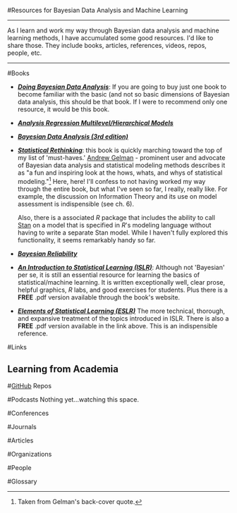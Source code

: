 #Resources for Bayesian Data Analysis and Machine Learning

<hr></hr>

As I learn and work my way through Bayesian data analysis and machine learning methods, I have accumulated some good resources. I'd like to share those. They include books, articles, references, videos, repos, people, etc.
<hr></hr>

#Books
* [***Doing Bayesian Data Analysis***](https://www.amazon.com/Doing-Bayesian-Data-Analysis-Second/dp/0124058884/ref=cm_cr_arp_d_product_top?ie=UTF8): If you are going to buy just one book to become familiar with the basic (and not so basic dimensions of Bayesian data analysis, this should be that book. If I were to recommend only one resource, it would be this book.
* [***Analysis Regression Multilevel/Hierarchical Models***](https://www.amazon.com/Analysis-Regression-Multilevel-Hierarchical-Models/dp/052168689X)
* ***[Bayesian Data Analysis (3rd edition)](https://www.amazon.com/dp/1439840954/ref=pd_lpo_sbs_dp_ss_1?pf_rd_p=1944687642&pf_rd_s=lpo-top-stripe-1&pf_rd_t=201&pf_rd_i=052168689X&pf_rd_m=ATVPDKIKX0DER&pf_rd_r=D4T1RWFQVAHC6RZ1BDWW)***
* [***Statistical Rethinking***](https://www.amazon.com/Statistical-Rethinking-Bayesian-Examples-Chapman/dp/1482253445/ref=sr_1_1?s=books&ie=UTF8&qid=1466909207&sr=1-1&keywords=statistical+rethinking): this book is quickly marching toward the top of my list of 'must-haves.' [Andrew Gelman](http://www.stat.columbia.edu/~gelman/) - prominent user and advocate of Bayesian data analysis and statistical modeling methods describes it as "a fun and inspiring look at the hows, whats, and whys of statistical modeling."[^GelmanQuote] Here, here! I'll confess to not having worked my way through the entire book, but what I've seen so far, I really, really like. For example, the discussion on Information Theory and its use on model assessment is indispensible (see ch. 6). 

	Also, there is a associated *R* package that includes the ability to call [Stan](http://mc-stan.org) on a model that is specified in *R*'s modeling language without having to write a separate Stan model. While I haven't fully explored this functionality, it seems remarkably handy so far.

* [***Bayesian Reliability***](https://www.amazon.com/Bayesian-Reliability-Springer-Statistics-Michael/dp/0387779485/ref=sr_1_1?s=books&ie=UTF8&qid=1466909234&sr=1-1&keywords=Bayesian+Reliability)
* [***An Introduction to Statistical Learning (ISLR)***](http://www-bcf.usc.edu/~gareth/ISL/): Although not 'Bayesian' per se, it is still an essential resource for learning the basics of statistical/machine learning. It is written exceptionally well, clear prose, helpful graphics, *R* labs, and good exercises for students. Plus there is a **FREE** .pdf version available through the book's website.
* [***Elements of Statistical Learning (ESLR)***](http://statweb.stanford.edu/~tibs/ElemStatLearn/) The more technical, thorough, and expansive treatment of the topics introduced in ISLR. There is also a **FREE** .pdf version available in the link above. This is an indispensible reference.


#Links
## Learning from Academia


#[GitHub](github.com) Repos

#Podcasts
Nothing yet...watching this space.

#Conferences

#Journals

#Articles

#Organizations

#People

#Glossary

[^GelmanQuote]: Taken from Gelman's back-cover quote.